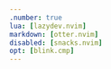 ```yaml
---
.number: true
lua: [lazydev.nvim]
markdown: [otter.nvim]
disabled: [snacks.nvim]
opt: [blink.cmp]
---
```

